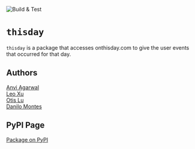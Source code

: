 <!-- [![Open in Visual Studio Code](https://classroom.github.com/assets/open-in-vscode-c66648af7eb3fe8bc4f294546bfd86ef473780cde1dea487d3c4ff354943c9ae.svg)](https://classroom.github.com/online_ide?assignment_repo_id=9089656&assignment_repo_type=AssignmentRepo) -->
![Build & Test](https://github.com/software-students-fall2022/python-package-exercise-project-3-team-2/actions/workflows/build.yaml/badge.svg)

# `thisday`

`thisday` is a package that accesses onthisday.com to give the user events that occurred for that day.

## Authors

[Anvi Agarwal](https://github.com/agarwalanvi01) \
[Leo Xu](https://github.com/Leo6016) \
[Otis Lu](https://github.com/OtisL99) \
[Danilo Montes](https://github.com/danilo-montes)

## PyPI Page
[Package on PyPI]()
